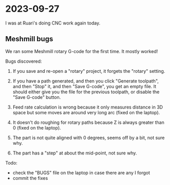 # 2023-09-27

I was at Ruari's doing CNC work again today.

## Meshmill bugs

We ran some Meshmill rotary G-code for the first time. It mostly worked!

Bugs discovered:

1. If you save and re-open a "rotary" project, it forgets the "rotary" setting.

2. If you have a path generated, and then you click "Generate toolpath", and then "Stop" it,
and then "Save G-code", you get an empty file. It should either give you the file for the
previous toolpath, or disable the "Save G-code" button.

3. Feed rate calculation is wrong because it only measures distance in 3D space but some
moves are around very long arc (fixed on the laptop).

4. It doesn't do roughing for rotary paths because Z is always greater than 0 (fixed on the laptop).

5. The part is not quite aligned with 0 degrees, seems off by a bit, not sure why.

6. The part has a "step" at about the mid-point, not sure why.

Todo:

 * check the "BUGS" file on the laptop in case there are any I forgot
 * commit the fixes
